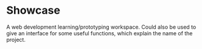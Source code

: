 # Showcase
A web development learning/prototyping workspace.
Could also be used to give an interface for some useful functions, which explain the name of the project.
